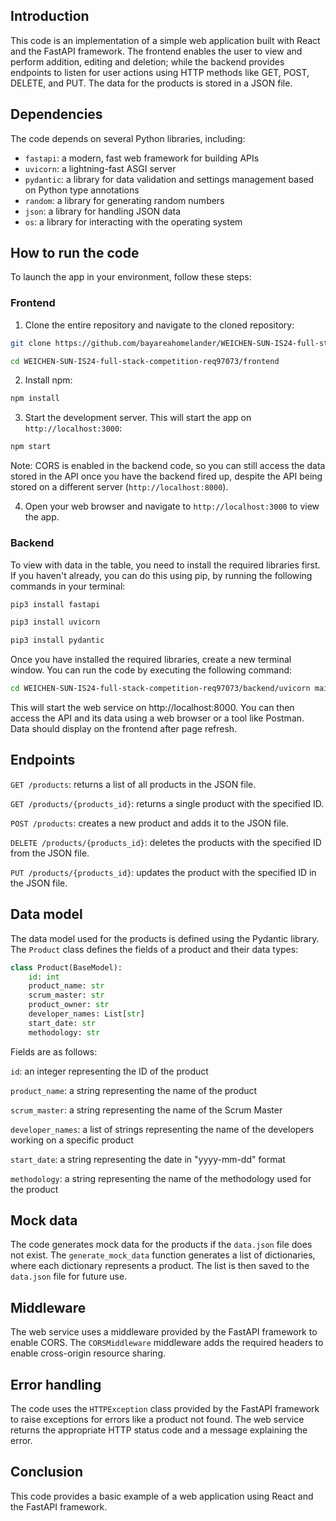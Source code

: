## **Introduction**

This code is an implementation of a simple web application built with React and the FastAPI framework. The frontend enables the user to view and perform addition, editing and deletion; while the backend provides endpoints to listen for user actions using HTTP methods like GET, POST, DELETE, and PUT. The data for the products is stored in a JSON file.

## **Dependencies**

The code depends on several Python libraries, including:

- `fastapi`: a modern, fast web framework for building APIs
- `uvicorn`: a lightning-fast ASGI server
- `pydantic`: a library for data validation and settings management based on Python type annotations
- `random`: a library for generating random numbers
- `json`: a library for handling JSON data
- `os`: a library for interacting with the operating system

## **How to run the code**

To launch the app in your environment, follow these steps:
### Frontend
1. Clone the entire repository and navigate to the cloned repository:
```bash
git clone https://github.com/bayareahomelander/WEICHEN-SUN-IS24-full-stack-competition-req97073.git
```
```bash
cd WEICHEN-SUN-IS24-full-stack-competition-req97073/frontend
```
2. Install npm:
```bash
npm install
```
3. Start the development server. This will start the app on `http://localhost:3000`:
```bash
npm start
```
Note: CORS is enabled in the backend code, so you can still access the data stored in the API once you have the backend fired up, despite the API being stored on a different server (`http://localhost:8000`).

4. Open your web browser and navigate to `http://localhost:3000` to view the app.

### Backend
To view with data in the table, you need to install the required libraries first. If you haven't already, you can do this using pip, by running the following commands in your terminal:
```bash
pip3 install fastapi
```
```bash
pip3 install uvicorn
```
```bash
pip3 install pydantic
```
Once you have installed the required libraries, create a new terminal window. You can run the code by executing the following command:
```bash
cd WEICHEN-SUN-IS24-full-stack-competition-req97073/backend/uvicorn main:app --reload
```
This will start the web service on http://localhost:8000. You can then access the API and its data using a web browser or a tool like Postman. Data should display on the frontend after page refresh.

## **Endpoints**
`GET /products`: returns a list of all products in the JSON file.

`GET /products/{products_id}`: returns a single product with the specified ID.

`POST /products`: creates a new product and adds it to the JSON file.

`DELETE /products/{products_id}`: deletes the products with the specified ID from the JSON file.

`PUT /products/{products_id}`: updates the product with the specified ID in the JSON file.

## **Data model**
The data model used for the products is defined using the Pydantic library. The `Product` class defines the fields of a product and their data types:
```python
class Product(BaseModel):
    id: int
    product_name: str
    scrum_master: str
    product_owner: str
    developer_names: List[str]
    start_date: str
    methodology: str
```
Fields are as follows:

`id`: an integer representing the ID of the product

`product_name`: a string representing the name of the product

`scrum_master`: a string representing the name of the Scrum Master

`developer_names`: a list of strings representing the name of the developers working on a specific product

`start_date`: a string representing the date in "yyyy-mm-dd" format

`methodology`: a string representing the name of the methodology used for the product

## **Mock data**
The code generates mock data for the products if the `data.json` file does not exist. The `generate_mock_data` function generates a list of dictionaries, where each dictionary represents a product. The list is then saved to the `data.json` file for future use.

## **Middleware**
The web service uses a middleware provided by the FastAPI framework to enable CORS. The `CORSMiddleware` middleware adds the required headers to enable cross-origin resource sharing.

## **Error handling**
The code uses the `HTTPException` class provided by the FastAPI framework to raise exceptions for errors like a product not found. The web service returns the appropriate HTTP status code and a message explaining the error.

## **Conclusion**
This code provides a basic example of a web application using React and the FastAPI framework.
